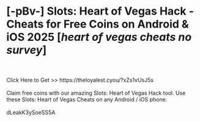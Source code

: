 # [-pBv-] Slots: Heart of Vegas Hack - Cheats for Free Coins on Android & iOS 2025 [*heart of vegas cheats no survey*]
<br>
<br>Click Here to Get >> https://theloyalest.cyou/?xZs1vUsJ5s
<br>
<br>Claim free coins with our amazing Slots: Heart of Vegas Hack tool. Use these Slots: Heart of Vegas Cheats on any Android / iOS phone.
<br>
<br>dLeakK3ySoeSS5A

